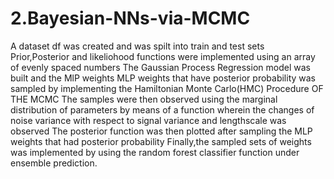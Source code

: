 # 2.Bayesian-NNs-via-MCMC
A dataset df was created and was spilt into train and test sets
Prior,Posterior and likeliohood functions were implemented using an array of evenly spaced numbers
The Gaussian Process Regression model was built and the MlP weights MLP weights that have posterior probability was sampled by implementing the Hamiltonian Monte Carlo(HMC) Procedure OF THE MCMC
The samples were then observed using the marginal distribution of parameters by means of a function wherein the changes of noise variance with respect to signal variance and lengthscale was observed
The posterior function was then plotted after sampling the MLP weights that had posterior probability
Finally,the sampled sets of weights was implemented by using the random forest classifier function under ensemble prediction.
